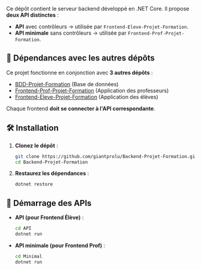 Ce dépôt contient le serveur backend développé en .NET Core. Il propose **deux API distinctes** :

- **API** avec contrôleurs → utilisée par `Frontend-Eleve-Projet-Formation`.
- **API minimale** sans contrôleurs → utilisée par `Frontend-Prof-Projet-Formation`.

## 🚀 Dépendances avec les autres dépôts

Ce projet fonctionne en conjonction avec **3 autres dépôts** :

- [BDD-Projet-Formation](https://github.com/giantprolu/BDD-Projet-Formation) (Base de données)
- [Frontend-Prof-Projet-Formation](https://github.com/giantprolu/Frontend-Prof-Projet-Formation) (Application des professeurs)
- [Frontend-Eleve-Projet-Formation](https://github.com/giantprolu/Frontend-Eleve-Projet-Formation) (Application des élèves)

Chaque frontend **doit se connecter à l'API correspondante**.

## 🛠️ Installation

1. **Clonez le dépôt** :
   ```bash
   git clone https://github.com/giantprolu/Backend-Projet-Formation.git
   cd Backend-Projet-Formation
2. **Restaurez les dépendances** :
   ```bash
   dotnet restore 

## 🚀 Démarrage des APIs
- **API (pour Frontend Élève)** :
    ```bash
    cd API
    dotnet run
- **API minimale (pour Frontend Prof)** :
    ```bash
    cd Minimal
    dotnet run